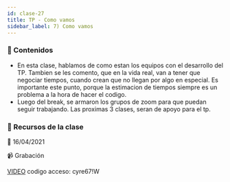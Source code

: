 ```yaml
---
id: clase-27
title: TP - Como vamos
sidebar_label: 7) Como vamos
---
```




### 📝 Contenidos

- En esta clase, hablamos de como estan los equipos con el desarrollo del TP. Tambien se les comento, que en la vida real, van a tener que negociar tiempos, cuando crean que no llegan por algo en especial. Es importante este punto, porque la estimacion de tiempos siempre es un problema a la hora de hacer el codigo.
- Luego del break, se armaron los grupos de zoom para que puedan seguir trabajando.
Las proximas 3 clases, seran de apoyo para el tp.


### 🚀 Recursos de la clase

📆 16/04/2021

📹 Grabación

[VIDEO](https://us02web.zoom.us/rec/share/P-HD9qgU1SoN0JmLIafikCLzs1hUMQux-EEzXHeMxX3KKeeoOHnIgmf9g3UL4E-0.vTwZliPZ8zmf6kQN)
codigo acceso: cyre67!W
